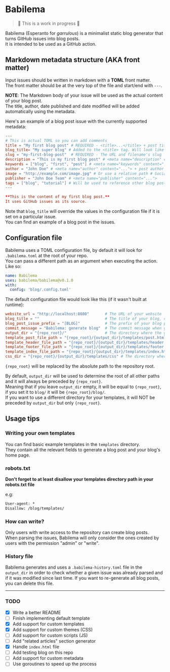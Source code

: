 # Babilema

  
> 🚧 This is a work in progress 🚧  
  

Babilema (Esperanto for _garrulous_) is a minimalist static blog generator that
turns GitHub issues into blog posts.  
It is intended to be used as a GitHub action.

## Markdown metadata structure (AKA front matter)

Input issues should be written in markdown with a **TOML** front matter.  
The front matter should be at the very top of the file and start/end with `---`.  

**NOTE**: The Markdown body of your issue will be used as the actual content of your blog post.  
The title, author, date published and date modified will be added automatically using the metadata.  

Here's an example of a blog post issue with the currently supported metadata:  

```toml
---
# This is actual TOML so you can add comments
title = "My first blog post" # REQUIRED - <title>...</title> + post title
blog_title= "My super blog" # Added to the <title> tag. Will look like <title>My first blog post - My super blog</title>
slug = "my-first-blog-post"  # REQUIRED - The URL and filename's slug
description = "This is my first blog post" # <meta name="description" content="...">
keywords = ["blog", "first", "post"] # <meta name="keywords" content="...">
author = "John Doe" # <meta name="author" content="..."> + post author
image = "http://example.com/image.jpg" # Or use a relative path # Social media/SEO image
publisher = "John Doe Team" # <meta name="publisher" content="...">
tags = ["blog", "tutorial"] # Will be used to reference other blog posts
---

**This is the content of my first blog post.**  
It uses GitHub issues as its source.  
```

Note that `blog_title` will override the values in the configuration file if it 
is set on a particular issue.  
You can find an example of a blog post in the issues.  

## Configuration file

Babilema uses a TOML configuration file, by default it will look for
`.babilema.toml` at the root of your repo.  
You can pass a different path as an argument when executing the action.  
Like so:  
```yaml
name: Babilema
uses: babilema/babilema@v0.1.0
with:
  config: 'blog/.config.toml'
```

The default configuration file would look like this (if it wasn't built at runtime):

```toml 
website_url = "http://localhost:8080"       # The URL of your website
blog_title = ""                             # The title of your blog, can be overwritten per issue
blog_post_issue_prefix = "[BLOG]"           # The prefix of your blog post issues title
commit_message = "Babilema: generate blog"  # The commit message when generating and adding the files to your repo 
output_dir = "{repo_root}/"                 # The directory where the generated html files will be saved
template_post_file_path = "{repo_root}/{output_dir}/templates/post.html"
template_header_file_path = "{repo_root}/{output_dir}/templates/header.html"
template_footer_file_path = "{repo_root}/{output_dir}/templates/footer.html"
template_index_file_path = "{repo_root}/{output_dir}/templates/index.html" # Your blog's homepage file
css_dir = "{repo_root}/{output_dir}/templates/css" # The directory where the CSS files are stored (if any)
```

`{repo_root}` will be replaced by the absolute path to the repository root.    

By default, `output_dir` will be used to determine the root of all other paths and it will always be preceded by `{repo_root}`.  
Meaning that if you leave `output_dir` empty, it will be equal to `{repo_root}`, if you set it to `blog/` it will be `{repo_root}/blog/`.  
If you want to use a different directory for your templates, it will NOT be preceded by `output_dir` but only `{repo_root}`.  

## Usage tips
### Writing your own templates

You can find basic example templates in the `templates` directory.  
They contain all the relevant fields to generate a blog post and your blog's home page.  

### robots.txt

**Don't forget to at least disallow your templates directory path in your
robots.txt file**

e.g:  
```txt
User-agent: *
Disallow: /blog/templates/
```

### How can write?

Only users with write access to the repository can create blog posts.  
When parsing the issues, Babilema will only consider the ones created by users with the permission "admin" or "write".    

### History file

Babilema generates and uses a `.babilema-history.toml` file in the `output_dir` in order to
check whether a given issue was already parsed and if it was modified since
last time.  If you want to re-generate all blog posts, you can delete this
file.

---

### TODO

- [x] Write a better README
- [ ] Finish implementing default template
- [x] Add support for custom templates
- [x] Add support for custom themes (CSS)
- [ ] Add support for custom scripts (JS)
- [ ] Add "related articles" section generator
- [x] Handle `index.html` file
- [ ] Add testing blog on this repo
- [ ] Add support for custom metadata
- [ ] Use goroutines to speed up the process
